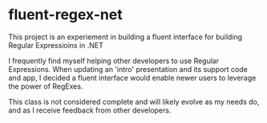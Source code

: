 # fluent-regex-net
This project is an experiement in building a fluent interface for building Regular Expressioins in .NET

I frequently find myself helping other developers to use Regular Expressions. 
When updating an 'intro' presentation and its support code and app, I decided a fluent interface would
enable newer users to leverage the power of RegExes.

This class is not considered complete and will likely evolve as my needs do, and as I receive feedback from 
other developers.

